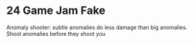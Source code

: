 # 24 Game Jam Fake

Anomaly shooter: subtle anomalies do less damage than big anomalies.
Shoot anomalies before they shoot you

